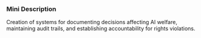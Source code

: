 ### Mini Description

Creation of systems for documenting decisions affecting AI welfare, maintaining audit trails, and establishing accountability for rights violations.
